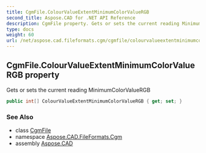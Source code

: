 ```yaml
---
title: CgmFile.ColourValueExtentMinimumColorValueRGB
second_title: Aspose.CAD for .NET API Reference
description: CgmFile property. Gets or sets the current reading MinimumColorValueRGB
type: docs
weight: 60
url: /net/aspose.cad.fileformats.cgm/cgmfile/colourvalueextentminimumcolorvaluergb/
---
```

## CgmFile.ColourValueExtentMinimumColorValueRGB property

Gets or sets the current reading MinimumColorValueRGB

```csharp
public int[] ColourValueExtentMinimumColorValueRGB { get; set; }
```

### See Also

* class [CgmFile](../)
* namespace [Aspose.CAD.FileFormats.Cgm](../../cgmfile/)
* assembly [Aspose.CAD](../../../)


